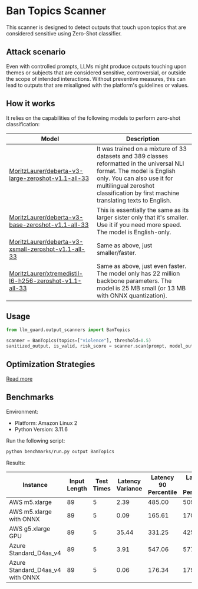 # Ban Topics Scanner

This scanner is designed to detect outputs that touch upon topics that are considered sensitive using Zero-Shot classifier.

## Attack scenario

Even with controlled prompts, LLMs might produce outputs touching upon themes or subjects that are considered sensitive,
controversial, or outside the scope of intended interactions. Without preventive measures, this can lead to outputs that
are misaligned with the platform's guidelines or values.

## How it works

It relies on the capabilities of the following models to perform zero-shot classification:

| Model                                                                                                                                   | Description                                                                                                                                                                                                                                |
|-----------------------------------------------------------------------------------------------------------------------------------------|--------------------------------------------------------------------------------------------------------------------------------------------------------------------------------------------------------------------------------------------|
| [MoritzLaurer/deberta-v3-large-zeroshot-v1.1-all-33](https://huggingface.co/MoritzLaurer/deberta-v3-large-zeroshot-v1.1-all-33)         | It was trained on a mixture of 33 datasets and 389 classes reformatted in the universal NLI format. The model is English only. You can also use it for multilingual zeroshot classification by first machine translating texts to English. |
| [MoritzLaurer/deberta-v3-base-zeroshot-v1.1-all-33](https://huggingface.co/MoritzLaurer/deberta-v3-base-zeroshot-v1.1-all-33)           | This is essentially the same as its larger sister only that it's smaller. Use it if you need more speed. The model is English-only.                                                                                                        |
| [MoritzLaurer/deberta-v3-xsmall-zeroshot-v1.1-all-33](https://huggingface.co/MoritzLaurer/deberta-v3-xsmall-zeroshot-v1.1-all-33)       | Same as above, just smaller/faster.                                                                                                                                                                                                        |
| [MoritzLaurer/xtremedistil-l6-h256-zeroshot-v1.1-all-33](https://huggingface.co/MoritzLaurer/xtremedistil-l6-h256-zeroshot-v1.1-all-33) | Same as above, just even faster. The model only has 22 million backbone parameters. The model is 25 MB small (or 13 MB with ONNX quantization).                                                                                            |

## Usage

```python
from llm_guard.output_scanners import BanTopics

scanner = BanTopics(topics=["violence"], threshold=0.5)
sanitized_output, is_valid, risk_score = scanner.scan(prompt, model_output)
```

## Optimization Strategies

[Read more](../usage/optimization.md)

## Benchmarks

Environment:

- Platform: Amazon Linux 2
- Python Version: 3.11.6

Run the following script:

```sh
python benchmarks/run.py output BanTopics
```

Results:

| Instance                         | Input Length | Test Times | Latency Variance | Latency 90 Percentile | Latency 95 Percentile | Latency 99 Percentile | Average Latency (ms) | QPS    |
|----------------------------------|--------------|------------|------------------|-----------------------|-----------------------|-----------------------|----------------------|--------|
| AWS m5.xlarge                    | 89           | 5          | 2.39             | 485.00                | 509.32                | 528.78                | 435.82               | 204.21 |
| AWS m5.xlarge with ONNX          | 89           | 5          | 0.09             | 165.61                | 170.05                | 173.60                | 155.90               | 570.87 |
| AWS g5.xlarge GPU                | 89           | 5          | 35.44            | 331.25                | 425.26                | 500.46                | 142.77               | 623.37 |
| Azure Standard_D4as_v4           | 89           | 5          | 3.91             | 547.06                | 577.87                | 602.53                | 483.73               | 183.99 |
| Azure Standard_D4as_v4 with ONNX | 89           | 5          | 0.06             | 176.34                | 179.65                | 182.30                | 168.16               | 529.25 |
